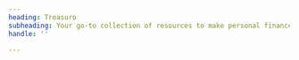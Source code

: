```yaml
---
heading: Treasuro
subheading: Your go-to collection of resources to make personal finance simple
handle: ''

---
```

